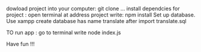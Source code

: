 dowload project into your computer: git clone ...
install dependcies for project : open terminal at address project write:
npm install
Set up database. Use xampp create database has name translate after import translate.sql 

TO run app : go to terminal write
node index.js

Have fun !!!
